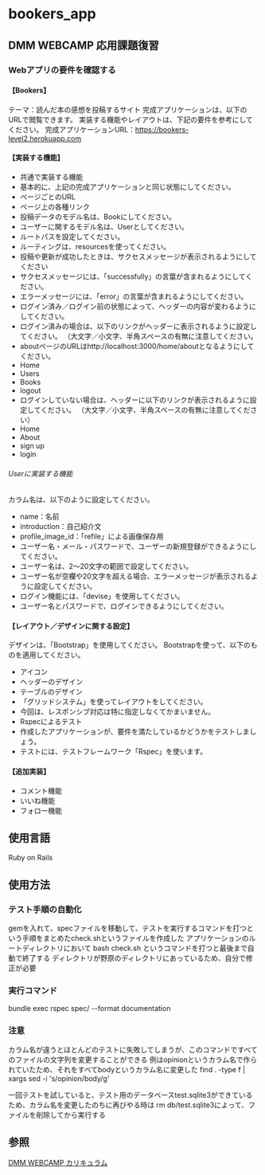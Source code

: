 # bookers_app
## DMM WEBCAMP 応用課題復習

### Webアプリの要件を確認する

#### 【Bookers】
テーマ：読んだ本の感想を投稿するサイト
完成アプリケーションは、以下のURLで閲覧できます。
実装する機能やレイアウトは、下記の要件を参考にしてください。
完成アプリケーションURL：https://bookers-level2.herokuapp.com

#### 【実装する機能】
* 共通で実装する機能
* 基本的に、上記の完成アプリケーションと同じ状態にしてください。
* ページごとのURL
* ページ上の各種リンク
* 投稿データのモデル名は、Bookにしてください。
* ユーザーに関するモデル名は、Userとしてください。
* ルートパスを設定してください。
* ルーティングは、resourcesを使ってください。
* 投稿や更新が成功したときは、サクセスメッセージが表示されるようにしてください
* サクセスメッセージには、「successfully」の言葉が含まれるようにしてください。
* エラーメッセージには、「error」の言葉が含まれるようにしてください。
* ログイン済み／ログイン前の状態によって、ヘッダーの内容が変わるようにしてください。
* ログイン済みの場合は、以下のリンクがヘッダーに表示されるように設定してください。
（大文字／小文字、半角スペースの有無に注意してください。
* aboutページのURLはhttp://localhost:3000/home/aboutとなるようにしてください。
* Home
* Users
* Books
* logout
* ログインしていない場合は、ヘッダーに以下のリンクが表示されるように設定してください。
（大文字／小文字、半角スペースの有無に注意してください）
* Home
* About
* sign up
* login

###### Userに実装する機能
カラム名は、以下のように設定してください。
* name：名前
* introduction：自己紹介文
* profile_image_id：「refile」による画像保存用
* ユーザー名・メール・パスワードで、ユーザーの新規登録ができるようにしてください。
* ユーザー名は、2～20文字の範囲で設定してください。
* ユーザー名が空欄や20文字を超える場合、エラーメッセージが表示されるように設定してください。
* ログイン機能には、「devise」を使用してください。
* ユーザー名とパスワードで、ログインできるようにしてください。

#### 【レイアウト／デザインに関する設定】
デザインは、「Bootstrap」を使用してください。
Bootstrapを使って、以下のものを適用してください。
* アイコン
* ヘッダーのデザイン
* テーブルのデザイン
* 「グリッドシステム」を使ってレイアウトをしてください。
* 今回は、レスポンシブ対応は特に指定しなくてかまいません。
* Rspecによるテスト
* 作成したアプリケーションが、要件を満たしているかどうかをテストしましょう。
* テストには、テストフレームワーク「Rspec」を使います。

#### 【追加実装】
* コメント機能
* いいね機能
* フォロー機能

## 使用言語
Ruby on Rails

## 使用方法
### テスト手順の自動化
gemを入れて、specファイルを移動して、テストを実行するコマンドを打つという手順をまとめたcheck.shというファイルを作成した
アプリケーションのルートディレクトリにおいて
bash check.sh
というコマンドを打つと最後まで自動で終了する
ディレクトリが野原のディレクトリにあっているため、自分で修正が必要

### 実行コマンド
bundle exec rspec spec/ --format documentation

### 注意
カラム名が違うとほとんどのテストに失敗してしまうが、このコマンドですべてのファイルの文字列を変更することができる
例はopinionというカラム名で作られていたため、それをすべてbodyというカラム名に変更した
find . -type f | xargs sed -i 's/opinion/body/g'

一回テストを試していると、テスト用のデータベースtest.sqlite3ができているため、カラム名を変更したのちに再びやる時は
rm db/test.sqlite3によって、ファイルを削除してから実行する


## 参照
[DMM WEBCAMP カリキュラム](https://web-camp.online/lesson/curriculums)


